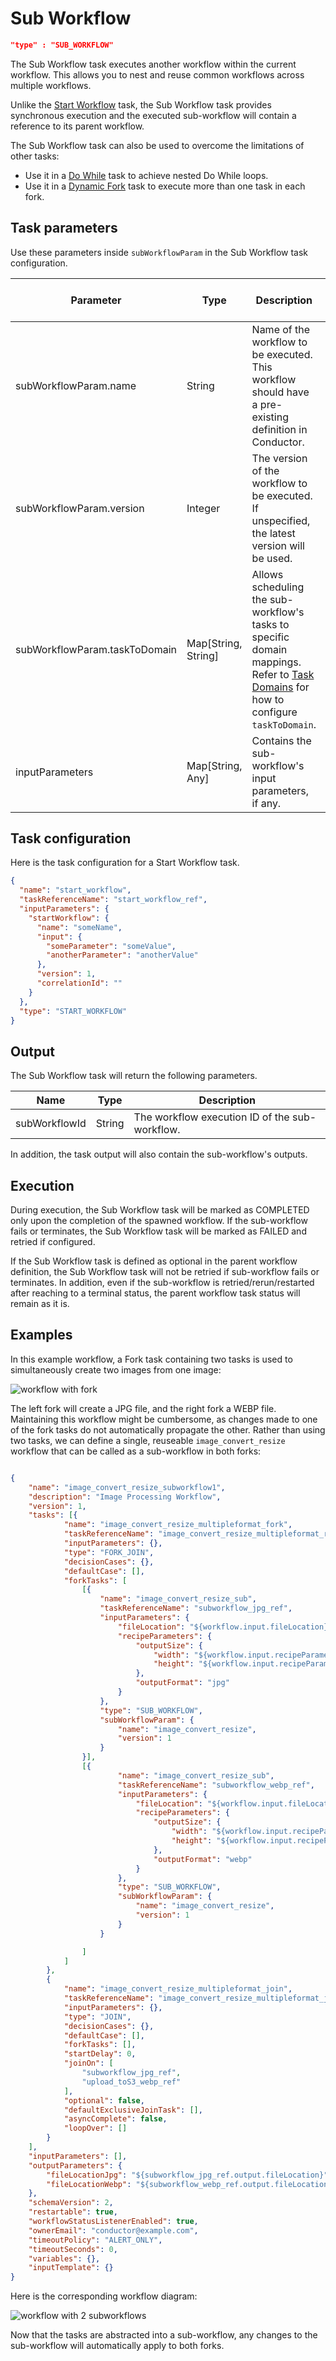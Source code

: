 # Sub Workflow
```json
"type" : "SUB_WORKFLOW"
```

The Sub Workflow task executes another workflow within the current workflow. This allows you to nest and reuse common workflows across multiple workflows. 


Unlike the [Start Workflow](start-workflow-task.md) task, the Sub Workflow task provides synchronous execution and the executed sub-workflow will contain a reference to its parent workflow.

The Sub Workflow task can also be used to overcome the limitations of other tasks:

- Use it in a [Do While](do-while-task.md) task to achieve nested Do While loops.
- Use it in a [Dynamic Fork](dynamic-fork-task.md) task to execute more than one task in each fork.


## Task parameters

Use these parameters inside `subWorkflowParam` in the Sub Workflow task configuration.

| Parameter          | Type                | Description                                       | Required / Optional  |
| ------------------ | ------------------- | ------------------------------------------------- | -------------------- |
| subWorkflowParam.name               | String              | Name of the workflow to be executed. This workflow should have a pre-existing definition in Conductor.                                                                      | Required. |
| subWorkflowParam.version            | Integer              | The version of the workflow to be executed. If unspecified, the latest version will be used.                                     | Required. |
| subWorkflowParam.taskToDomain       | Map[String, String]               | Allows scheduling the sub-workflow's tasks to specific domain mappings. <br/> Refer to [Task Domains](../../../api/taskdomains.md) for how to configure `taskToDomain`. | Optional. |
| inputParameters | Map[String, Any] | Contains the sub-workflow's input parameters, if any. | Optional. |

## Task configuration
Here is the task configuration for a Start Workflow task.​

```json
{
  "name": "start_workflow",
  "taskReferenceName": "start_workflow_ref",
  "inputParameters": {
    "startWorkflow": {
      "name": "someName",
      "input": {
        "someParameter": "someValue",
        "anotherParameter": "anotherValue"
      },
      "version": 1,
      "correlationId": ""
    }
  },
  "type": "START_WORKFLOW"
}
```

## Output

The Sub Workflow task will return the following parameters.

| Name             | Type         | Description                                                   |
| ---------------- | ------------ | ------------------------------------------------------------- |
| subWorkflowId | String | The workflow execution ID of the sub-workflow. |

In addition, the task output will also contain the sub-workflow's outputs.


## Execution

During execution, the Sub Workflow task will be marked as COMPLETED only upon the completion of the spawned workflow. If the sub-workflow fails or terminates, the Sub Workflow task will be marked as FAILED and retried if configured. 

If the Sub Workflow task is defined as optional in the parent workflow definition, the Sub Workflow task will not be retried if sub-workflow fails or terminates. In addition, even if the sub-workflow is retried/rerun/restarted after reaching to a terminal status, the parent workflow task status will remain as it is.


## Examples

In this example workflow, a Fork task containing two tasks is used to simultaneously create two images from one image:

![workflow with fork](workflow_fork.png)

The left fork will create a JPG file, and the right fork a WEBP file. Maintaining this workflow might be cumbersome, as changes made to one of the fork tasks do not automatically propagate the other.  Rather than using two tasks, we can define a single, reuseable `image_convert_resize` workflow that can be called as a sub-workflow in both forks:


```json

{
	"name": "image_convert_resize_subworkflow1",
	"description": "Image Processing Workflow",
	"version": 1,
	"tasks": [{
			"name": "image_convert_resize_multipleformat_fork",
			"taskReferenceName": "image_convert_resize_multipleformat_ref",
			"inputParameters": {},
			"type": "FORK_JOIN",
			"decisionCases": {},
			"defaultCase": [],
			"forkTasks": [
				[{
					"name": "image_convert_resize_sub",
					"taskReferenceName": "subworkflow_jpg_ref",
					"inputParameters": {
						"fileLocation": "${workflow.input.fileLocation}",
						"recipeParameters": {
							"outputSize": {
								"width": "${workflow.input.recipeParameters.outputSize.width}",
								"height": "${workflow.input.recipeParameters.outputSize.height}"
							},
							"outputFormat": "jpg"
						}
					},
					"type": "SUB_WORKFLOW",
					"subWorkflowParam": {
						"name": "image_convert_resize",
						"version": 1
					}
				}],
				[{
						"name": "image_convert_resize_sub",
						"taskReferenceName": "subworkflow_webp_ref",
						"inputParameters": {
							"fileLocation": "${workflow.input.fileLocation}",
							"recipeParameters": {
								"outputSize": {
									"width": "${workflow.input.recipeParameters.outputSize.width}",
									"height": "${workflow.input.recipeParameters.outputSize.height}"
								},
								"outputFormat": "webp"
							}
						},
						"type": "SUB_WORKFLOW",
						"subWorkflowParam": {
							"name": "image_convert_resize",
							"version": 1
						}
					}

				]
			]
		},
		{
			"name": "image_convert_resize_multipleformat_join",
			"taskReferenceName": "image_convert_resize_multipleformat_join_ref",
			"inputParameters": {},
			"type": "JOIN",
			"decisionCases": {},
			"defaultCase": [],
			"forkTasks": [],
			"startDelay": 0,
			"joinOn": [
				"subworkflow_jpg_ref",
				"upload_toS3_webp_ref"
			],
			"optional": false,
			"defaultExclusiveJoinTask": [],
			"asyncComplete": false,
			"loopOver": []
		}
	],
	"inputParameters": [],
	"outputParameters": {
		"fileLocationJpg": "${subworkflow_jpg_ref.output.fileLocation}",
		"fileLocationWebp": "${subworkflow_webp_ref.output.fileLocation}"
	},
	"schemaVersion": 2,
	"restartable": true,
	"workflowStatusListenerEnabled": true,
	"ownerEmail": "conductor@example.com",
	"timeoutPolicy": "ALERT_ONLY",
	"timeoutSeconds": 0,
	"variables": {},
	"inputTemplate": {}
}
```

Here is the corresponding workflow diagram:

![workflow with 2 subworkflows](subworkflow_diagram.png)


Now that the tasks are abstracted into a sub-workflow, any changes to the sub-workflow will automatically apply to both forks.